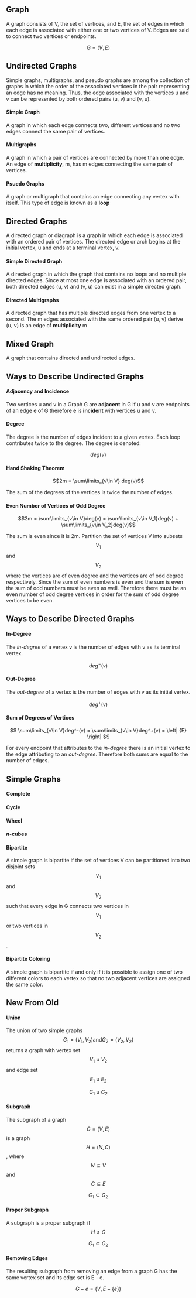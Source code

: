 ## Graph

A graph consists of V, the set of vertices, and E, the set of edges in which each edge is associated with either one or two vertices of V. Edges are said to connect two vertices or endpoints.

$$G = (V, E)$$

## Undirected Graphs

Simple graphs, multigraphs, and pseudo graphs are among the collection of graphs in which the order of the associated vertices in the pair representing an edge has no meaning. Thus, the edge associated with the vertices u and v can be represented by both ordered pairs (u, v) and (v, u).

#### Simple Graph

A graph in which each edge connects two, different vertices and no two edges connect the same pair of vertices.

#### Multigraphs

A graph in which a pair of vertices are connected by more than one edge. An edge of **multiplicity**, m, has m edges connecting the same pair of vertices.

#### Psuedo Graphs

A graph or multigraph that contains an edge connecting any vertex with itself. This type of edge is known as a **loop**

## Directed Graphs

A directed graph or diagraph is a graph in which each edge is associated with an ordered pair of vertices. The directed edge or arch begins at the initial vertex, u and ends at a terminal vertex, v.

#### Simple Directed Graph

A directed graph in which the graph that contains no loops and no multiple directed edges. Since at most one edge is associated with an ordered pair, both directed edges (u, v) and (v, u) can exist in a simple directed graph.

#### Directed Multigraphs

A directed graph that has multiple directed edges from one vertex to a second. The m edges associated with the same ordered pair (u, v) derive (u, v) is an edge of **multiplicity** m

## Mixed Graph

A graph that contains directed and undirected edges.

## Ways to Describe Undirected Graphs

#### Adjacency and Incidence  

Two vertices u and v in a Graph G are **adjacent** in G if u and v are endpoints of an edge e of G therefore e is **incident** with vertices u and v. 

#### Degree 

The degree is the number of edges incident to a given vertex. Each loop contributes twice to the degree. The degree is denoted:

$$deg(v)$$

#### Hand Shaking Theorem

$$2m = \sum\limits_{v\in V} deg(v)$$

The sum of the degrees of the vertices is twice the number of edges.


#### Even Number of Vertices of Odd Degree

$$2m = \sum\limits_{v\in V}deg(v) = \sum\limits_{v\in V_1}deg(v) + \sum\limits_{v\in V_2}deg(v)$$

The sum is even since it is 2m. Partition the set of vertices V into subsets $$V_1$$ and $$V_2$$ where the vertices are of even degree and the vertices are of odd degree respectively. Since the sum of even numbers is even and the sum is even the sum of odd numbers must be even as well. Therefore there must be an even number of odd degree vertices  in order for the sum of odd degree vertices to be even. 

## Ways to Describe Directed Graphs

#### In-Degree
The _in-degree_ of a vertex v is the number of edges with v as its terminal vertex.

$$deg^-(v)$$ 

#### Out-Degree

The _out-degree_ of a vertex is the number of edges with v as its initial vertex.

$$deg^+(v)$$

#### Sum of Degrees of Vertices

$$ 
\sum\limits_{v\in V}deg^-(v) = \sum\limits_{v\in V}deg^+(v) = \left| {E} \right| $$

For every endpoint that attributes to the _in-degree_ there is an initial vertex to the edge attributing to an _out-degree_. Therefore both sums are equal to the number of edges.

## Simple Graphs

#### Complete

#### Cycle

#### Wheel

#### _n_-cubes

#### Bipartite

A simple graph is bipartite if the set of vertices V can be partitioned into two disjoint sets $$V_1$$ and $$V_2$$ such that every edge in G connects two vertices in $$V_1$$ or two vertices in $$V_2$$. 

#### Bipartite Coloring

A simple graph is bipartite if and only if it is possible to assign one of two different colors to each vertex so that no two adjacent vertices are assigned the same color.

## New From Old

#### Union

The union of two simple graphs $$ G_1 = (V_1, V_2) \mbox{and} G_2 = (V_2, V_2) $$ returns a graph with vertex set $$ V_1 \cup V_2 $$ and edge set $$ E_1 \cup E_2 $$

$$ G_1 \cup G_2 $$

#### Subgraph

The subgraph of a graph $$G = (V, E)$$ is a graph $$H = (N, C)$$, where $$N \subseteq V$$ and $$C \subseteq E$$

$$G_1\subseteq G_2$$


#### Proper Subgraph

A subgraph is a proper subgraph if $$H\not = G$$

$$G_1\subset G_2$$

#### Removing Edges

The resulting subgraph from removing an edge from a graph G has the same vertex set and its edge set is E - e. 

$$G - e = (V, E - \{ e \})$$
